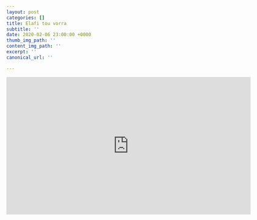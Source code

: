 ```yaml
---
layout: post
categories: []
title: Elafi tou vorra
subtitle: ''
date: 2020-02-06 23:00:00 +0000
thumb_img_path: ''
content_img_path: ''
excerpt: ''
canonical_url: ''

---
```

<iframe src="https://player.vimeo.com/video/389205650" width="640" height="360" frameborder="0" allow="autoplay; fullscreen" allowfullscreen></iframe>
